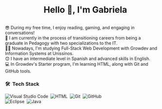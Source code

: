 
<div id="user-content-toc">
  <ul align="center">
    <summary><h1 style="display: inline-block">Hello 👋, I'm Gabriela</h1></summary>
  </ul>
</div>


😎 During my free time, I enjoy reading, gaming, and engaging in conversations!<br> 
💪 I am currently in the process of transitioning careers from being a graduate in Pedagogy with two specializations to the IT. <br>
👩‍💻 Nowadays, I'm studying Full-Stack Web Development with Growdev and Information Systems at Unissinos.<br>
😊 I have an intermediate level in Spanish and advanced skills in English.<br> 
💻 In Growdev's Starter program, I'm learning HTML, along with Git and GitHub tools.<br>


### 🛠 &nbsp;Tech Stack
![Visual Studio Code](https://img.shields.io/badge/-Visual%20Studio%20Code-05122A?style=flat&logo=visual-studio-code&logoColor=007ACC)&nbsp;
![HTML](https://img.shields.io/badge/-HTML-05122A?style=flat&logo=HTML5)&nbsp;
![Git](https://img.shields.io/badge/-Git-05122A?style=flat&logo=git)&nbsp;
![GitHub](https://img.shields.io/badge/-GitHub-05122A?style=flat&logo=github)&nbsp;<br>
![Eclipse](https://img.shields.io/badge/-Eclipse-05122A?style=flat&logo=eclipse-ide&logoColor=2C2255)&nbsp;
![Java](https://img.shields.io/badge/-Java-05122A?style=flat&logo=Java&logoColor=FFA518)&nbsp;


